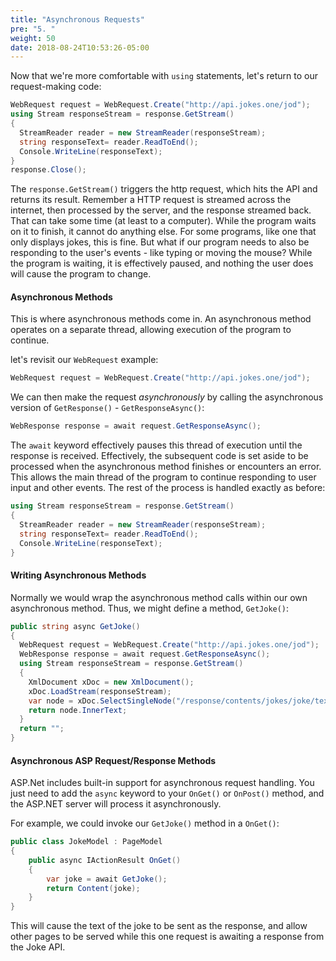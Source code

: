 ```yaml
---
title: "Asynchronous Requests"
pre: "5. "
weight: 50
date: 2018-08-24T10:53:26-05:00
---
```


Now that we're more comfortable with `using` statements, let's return to our request-making code:

```csharp
WebRequest request = WebRequest.Create("http://api.jokes.one/jod");
using Stream responseStream = response.GetStream() 
{
  StreamReader reader = new StreamReader(responseStream);
  string responseText= reader.ReadToEnd();
  Console.WriteLine(responseText);
}
response.Close();
```

The `response.GetStream()` triggers the http request, which hits the API and returns its result.  Remember a HTTP request is streamed across the internet, then processed by the server, and the response streamed back.  That can take some time (at least to a computer).  While the program waits on it to finish, it cannot do anything else.  For some programs, like one that only displays jokes, this is fine. But what if our program needs to also be responding to the user's events - like typing or moving the mouse? While the program is waiting, it is effectively paused, and nothing the user does will cause the program to change.

#### Asynchronous Methods
This is where asynchronous methods come in. An asynchronous method operates on a separate thread, allowing execution of the program to continue.  

let's revisit our `WebRequest` example:

```csharp
WebRequest request = WebRequest.Create("http://api.jokes.one/jod");
```

We can then make the request _asynchronously_ by calling the asynchronous version of `GetResponse()` - `GetResponseAsync()`:

```csharp
WebResponse response = await request.GetResponseAsync();
```

The `await` keyword effectively pauses this thread of execution until the response is received.  Effectively, the subsequent code is set aside to be processed when the asynchronous method finishes or encounters an error.  This allows the main thread of the program to continue responding to user input and other events.  The rest of the process is handled exactly as before:

```csharp
using Stream responseStream = response.GetStream() 
{
  StreamReader reader = new StreamReader(responseStream);
  string responseText= reader.ReadToEnd();
  Console.WriteLine(responseText);
}
```

#### Writing Asynchronous Methods

Normally we would wrap the asynchronous method calls within our own asynchronous method.  Thus, we might define a method, `GetJoke()`:

```csharp
public string async GetJoke()
{
  WebRequest request = WebRequest.Create("http://api.jokes.one/jod");
  WebResponse response = await request.GetResponseAsync();
  using Stream responseStream = response.GetStream() 
  {
    XmlDocument xDoc = new XmlDocument();
    xDoc.LoadStream(responseStream);
    var node = xDoc.SelectSingleNode("/response/contents/jokes/joke/text");
    return node.InnerText;
  }
  return "";
}
```

#### Asynchronous ASP Request/Response Methods

ASP.Net includes built-in support for asynchronous request handling.  You just need to add the `async` keyword to your `OnGet()` or `OnPost()` method, and the ASP.NET server will process it asynchronously.

For example, we could invoke our `GetJoke()` method in a `OnGet()`:

```csharp
public class JokeModel : PageModel 
{
    public async IActionResult OnGet()
    {
        var joke = await GetJoke();
        return Content(joke);
    }
}
```

This will cause the text of the joke to be sent as the response, and allow other pages to be served while this one request is awaiting a response from the Joke API.